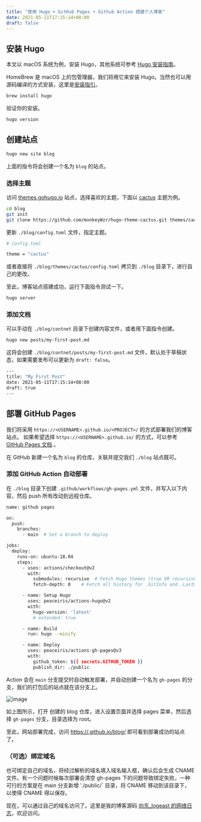 ```yaml
---
title: "使用 Hugo + GitHub Pages + Github Action 搭建个人博客"
date: 2021-05-11T17:15:14+08:00
draft: false
---
```


## 安装 Hugo

本文以 macOS 系统为例，安装 Hugo，其他系统可参考 [Hugo 安装指南](https://gohugo.io/getting-started/installing)。

HomeBrew 是 macOS 上的包管理器，我们将用它来安装 Hugo。当然也可以用源码编译的方式安装，这里是[安装指引](https://gohugo.io/getting-started/installing#build-from-source-on-mac)。

```bash
brew install hugo
```

验证你的安装。

```bash
hugo version
```

## 创建站点

```bash
hugo new site blog
```
上面的指令将会创建一个名为 `blog` 的站点。

### 选择主题
访问 [themes.gohugo.io](https://themes.gohugo.io/) 站点，选择喜欢的主题，下面以 [cactus](https://themes.gohugo.io/hugo-theme-cactus/) 主题为例。

```bash
cd blog
git init
git clone https://github.com/monkeyWzr/hugo-theme-cactus.git themes/cactus
```

更新 `./blog/config.toml` 文件，指定主题。

```bash
# config.toml

theme = "cactus"
```

或者直接将 `./blog/themes/cactus/config.toml` 拷贝到 `./blog` 目录下，进行自己的更改。

至此，博客站点搭建成功，运行下面指令测试一下。

```bash
hugo server
```

### 添加文档
可以手动在 `./blog/contnet` 目录下创建内容文件，或者用下面指令创建。

```bash
hugo new posts/my-first-post.md
```
这将会创建 `./blog/contnet/posts/my-first-post.md` 文件，默认处于草稿状态，如果需要发布可以更新为 `draft: false`。

```bash
---
title: "My First Post"
date: 2021-05-11T17:15:14+08:00
draft: true
---
```

## 部署 GitHub Pages
我们将采用 `https://<USERNAME>.github.io/<PROJECT>/` 的方式部署我们的博客站点。
如果希望选择 `https://<USERNAME>.github.io/` 的方式，可以参考 [GitHub Pages 文档](https://docs.github.com/en/pages/getting-started-with-github-pages/about-github-pages#user--organization-pages) 。

在 GitHub 新建一个名为 `blog` 的仓库，关联并提交我们 `./blog` 站点既可。
### 添加 GitHub Action 自动部署
在 `./blog` 目录下创建 `.github/workflows/gh-pages.yml` 文件，并写入以下内容，然后 push 所有改动到远程仓库。

```bash
name: github pages

on:
  push:
    branches:
      - main  # Set a branch to deploy

jobs:
  deploy:
    runs-on: ubuntu-18.04
    steps:
      - uses: actions/checkout@v2
        with:
          submodules: recursive  # Fetch Hugo themes (true OR recursive)
          fetch-depth: 0    # Fetch all history for .GitInfo and .Lastmod

      - name: Setup Hugo
        uses: peaceiris/actions-hugo@v2
        with:
          hugo-version: 'latest'
          # extended: true

      - name: Build
        run: hugo --minify

      - name: Deploy
        uses: peaceiris/actions-gh-pages@v3
        with:
          github_token: ${{ secrets.GITHUB_TOKEN }}
          publish_dir: ./public
```

Action 会在 `main` 分支提交时自动触发部署，并自动创建一个名为 `gh-pages` 的分支，我们的打包后的站点就在该分支上。

![image](https://user-images.githubusercontent.com/26041539/117929672-a8195780-b32f-11eb-900f-e3da6b8119c3.png)

如上图所示，打开 创建的 blog 仓库，进入设置页面并选择 pages 菜单，然后选择 `gh-pages` 分支，目录选择为 root。

至此，网站部署完成，访问 [https://<USERNAME>.github.io/blog/](https://logeast.github.io/blog/) 即可看到部署成功的站点了。

### （可选）绑定域名

也可绑定自己的域名，将经过解析的域名填入域名输入框，确认后会生成 CNAME 文件。有一个问题时候每次部署会清空 gh-pages 下的问题导致绑定失败，一种可行的方案是在 main 分支新增 './public/` 目录，将 CNAME 移动到该目录下，以使得 CNAME 得以保存。

现在，可以通过自己的域名访问了。这里是我的博客源码 [向东_logeast 的网络日志](https://blog.logeast.cn/)，欢迎访问。
